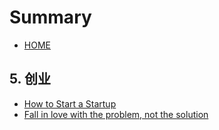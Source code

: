 # Summary

* [HOME](README.md)

## 5. 创业

* [How to Start a Startup](business/how-to-start-a-startup.md)
* [Fall in love with the problem, not the solution](business/fall-in-love-with-the-problem-not-the-solution.md)


